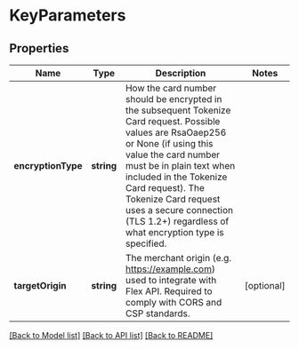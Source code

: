 # KeyParameters

## Properties
Name | Type | Description | Notes
------------ | ------------- | ------------- | -------------
**encryptionType** | **string** | How the card number should be encrypted in the subsequent Tokenize Card request. Possible values are RsaOaep256 or None (if using this value the card number must be in plain text when included in the Tokenize Card request). The Tokenize Card request uses a secure connection (TLS 1.2+) regardless of what encryption type is specified. | 
**targetOrigin** | **string** | The merchant origin (e.g. https://example.com) used to integrate with Flex API. Required to comply with CORS and CSP standards. | [optional] 

[[Back to Model list]](../README.md#documentation-for-models) [[Back to API list]](../README.md#documentation-for-api-endpoints) [[Back to README]](../README.md)


